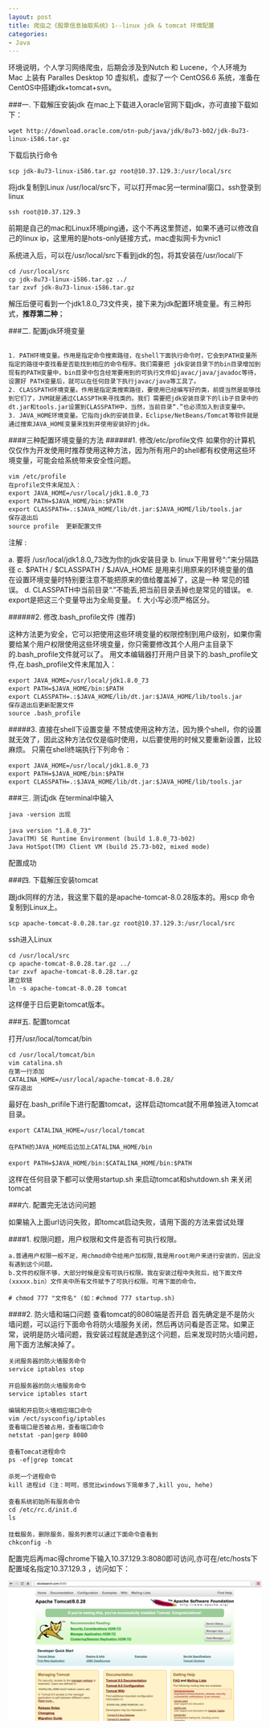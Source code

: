 ```yaml
---
layout: post
title: 爬虫之《股票信息抽取系统》1--linux jdk & tomcat 环境配置
categories:
- Java
---
```


<div class="message">
环境说明，个人学习网络爬虫，后期会涉及到Nutch 和 Lucene，个人环境为 Mac 上装有 Paralles Desktop 10 虚拟机，虚拟了一个 CentOS6.6 系统，准备在CentOS中搭建jdk+tomcat+svn。
</div>

###一. 下载解压安装jdk 
在mac上下载进入oracle官网下载jdk，亦可直接下载如下：

	wget http://download.oracle.com/otn-pub/java/jdk/8u73-b02/jdk-8u73-linux-i586.tar.gz
	
下载后执行命令

	scp jdk-8u73-linux-i586.tar.gz root@10.37.129.3:/usr/local/src
	
将jdk复制到Linux /usr/local/src下，可以打开mac另一terminal窗口，ssh登录到linux
	
	ssh root@10.37.129.3
	
前期是自己的mac和Linux环境ping通，这个不再这里赘述，如果不通可以修改自己的linux ip，这里用的是hots-only链接方式，mac虚拟网卡为vnic1

系统进入后，可以在/usr/local/src下看到jdk的包，将其安装在/usr/local/下

	cd /usr/local/src
	cp jdk-8u73-linux-i586.tar.gz ../
	tar zxvf jdk-8u73-linux-i586.tar.gz
	
解压后便可看到一个jdk1.8.0_73文件夹，接下来为jdk配置环境变量。有三种形式，<b>推荐第二种</b>；

###二. 配置jdk环境变量 

```

1. PATH环境变量。作用是指定命令搜索路径，在shell下面执行命令时，它会到PATH变量所指定的路径中查找看是否能找到相应的命令程序。我们需要把 jdk安装目录下的bin目录增加到现有的PATH变量中，bin目录中包含经常要用到的可执行文件如javac/java/javadoc等待，设置好 PATH变量后，就可以在任何目录下执行javac/java等工具了。 
2. CLASSPATH环境变量。作用是指定类搜索路径，要使用已经编写好的类，前提当然是能够找到它们了，JVM就是通过CLASSPTH来寻找类的。我们 需要把jdk安装目录下的lib子目录中的dt.jar和tools.jar设置到CLASSPATH中，当然，当前目录“.”也必须加入到该变量中。 
3. JAVA_HOME环境变量。它指向jdk的安装目录，Eclipse/NetBeans/Tomcat等软件就是通过搜索JAVA_HOME变量来找到并使用安装好的jdk。 

```
####三种配置环境变量的方法
######1. 修改/etc/profile文件 
如果你的计算机仅仅作为开发使用时推荐使用这种方法，因为所有用户的shell都有权使用这些环境变量，可能会给系统带来安全性问题。 

	vim /etc/profile 
	在profile文件末尾加入： 
	export JAVA_HOME=/usr/local/jdk1.8.0_73
	export PATH=$JAVA_HOME/bin:$PATH
	export CLASSPATH=.:$JAVA_HOME/lib/dt.jar:$JAVA_HOME/lib/tools.jar 
	保存退出后
	source profile	更新配置文件

注解 :

a. 要将 /usr/local/jdk1.8.0_73改为你的jdk安装目录 
b. linux下用冒号“:”来分隔路径 
c. $PATH / $CLASSPATH / $JAVA_HOME 是用来引用原来的环境变量的值 
在设置环境变量时特别要注意不能把原来的值给覆盖掉了，这是一种 
常见的错误。 
d. CLASSPATH中当前目录“.”不能丢,把当前目录丢掉也是常见的错误。 
e. export是把这三个变量导出为全局变量。 
f. 大小写必须严格区分。 

######2. 修改.bash_profile文件 (推荐)

这种方法更为安全，它可以把使用这些环境变量的权限控制到用户级别，如果你需要给某个用户权限使用这些环境变量，你只需要修改其个人用户主目录下的.bash_profile文件就可以了。 用文本编辑器打开用户目录下的.bash_profile文件,在.bash_profile文件末尾加入： 

	export JAVA_HOME=/usr/local/jdk1.8.0_73
	export PATH=$JAVA_HOME/bin:$PATH
	export CLASSPATH=.:$JAVA_HOME/lib/dt.jar:$JAVA_HOME/lib/tools.jar
	保存退出后更新配置文件
	source .bash_profile

#####3. 直接在shell下设置变量 
不赞成使用这种方法，因为换个shell，你的设置就无效了，因此这种方法仅仅是临时使用，以后要使用的时候又要重新设置，比较麻烦。 
只需在shell终端执行下列命令： 

	export JAVA_HOME=/usr/local/jdk1.8.0_73
	export PATH=$JAVA_HOME/bin:$PATH
	export CLASSPATH=.:$JAVA_HOME/lib/dt.jar:$JAVA_HOME/lib/tools.jar

###三. 测试jdk 
在terminal中输入

	java -version 出现

	java version "1.8.0_73"
	Java(TM) SE Runtime Environment (build 1.8.0_73-b02)
	Java HotSpot(TM) Client VM (build 25.73-b02, mixed mode)
	 
配置成功

###四. 下载解压安装tomcat

跟jdk同样的方法，我这里下载的是apache-tomcat-8.0.28版本的。用scp 命令复制到Linux上。

	scp apache-tomcat-8.0.28.tar.gz root@10.37.129.3:/usr/local/src
	
ssh进入Linux

	cd /usr/local/src
	cp apache-tomcat-8.0.28.tar.gz ../
	tar zxvf apache-tomcat-8.0.28.tar.gz
	建立软链
	ln -s apache-tomcat-8.0.28 tomcat
	
这样便于日后更新tomcat版本。

###五. 配置tomcat

打开/usr/local/tomcat/bin

	cd /usr/local/tomcat/bin
	vim catalina.sh
	在第一行添加
	CATALINA_HOME=/usr/local/apache-tomcat-8.0.28/
	保存退出
	
最好在.bash_prifile下进行配置tomcat，这样启动tomcat就不用单独进入tomcat目录。

	export CATALINA_HOME=/usr/local/tomcat
	
	在PATH的JAVA_HOME后边加上CATALINA_HOME/bin
	
	export PATH=$JAVA_HOME/bin:$CATALINA_HOME/bin:$PATH
	
这样在任何目录下都可以使用startup.sh 来启动tomcat和shutdown.sh 来关闭tomcat

###六. 配置完无法访问问题

如果输入上面url访问失败，即tomcat启动失败，请用下面的方法来尝试处理

####1. 权限问题，用户权限和文件是否有可执行权限。

	a.普通用户权限一般不足，用chmod命令给用户加权限,我是用root用户来进行安装的，因此没有遇到这个问题。
	b.文件的权限不够，大部分时候是没有可执行权限。我在安装过程中失败后，给下面文件(xxxxx.bin）文件夹中所有文件赋予了可执行权限。可用下面的命令。
	
	# chmod 777 "文件名" (如：#chmod 777 startup.sh)
####2. 防火墙和端口问题 查看tomcat的8080端是否开启
首先确定是不是防火墙问题，可以运行下面命令将防火墙服务关闭，然后再访问看是否正常。如果正常，说明是防火墙问题，我安装过程就是遇到这个问题，后来发现时防火墙问题，用下面方法解决掉了。

	关闭服务器的防火墙服务命令
	service iptables stop
	
	开启服务器的防火墙服务命令
	service iptables start
	
	编辑和开启防火墙相应端口命令
	vim /ect/sysconfig/iptables
	查看端口是否被占用，查看端口命令
	netstat -pan|gerp 8080
	
	查看Tomcat进程命令
	ps -ef|grep tomcat
	
	杀死一个进程命令
	kill 进程id (注：呵呵，感觉比windows下简单多了,kill you, hehe)
	
	查看系统初始所有服务命令
	cd /etc/rc.d/init.d
	ls
	
	挂载服务，删除服务，服务列表可以通过下面命令查看到
	chkconfig -h

配置完后再mac得chrome下输入10.37.129.3:8080即可访问,亦可在/etc/hosts下配置域名指定10.37.129.3 ，访问如下：

<img width="600px" src="/images/160313/tomcat.png" /> 

